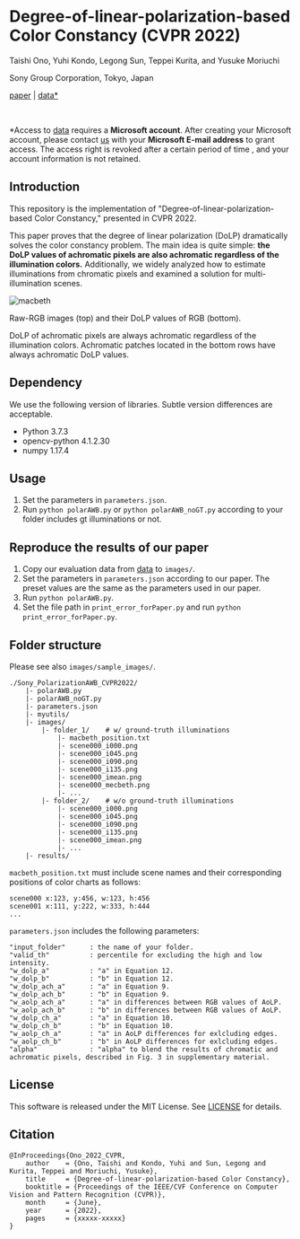 # Degree-of-linear-polarization-based Color Constancy (CVPR 2022)
Taishi Ono, Yuhi Kondo, Legong Sun, Teppei Kurita, and Yusuke Moriuchi

Sony Group Corporation, Tokyo, Japan

[paper](hogehogehoge) |
[data\*](https://sonyjpn.sharepoint.com/sites/S168-DOLPCC)

<br>

\*Access to [data](https://sonyjpn.sharepoint.com/sites/S168-DOLPCC) requires a **Microsoft account**.
After creating your Microsoft account, please contact [us](<mailto:Taishi.Ono@sony.com;Yuhi.Kondo@sony.com>) with your **Microsoft E-mail address** to grant access.
The access right is revoked after a certain period of time , and your account information is not retained.

## Introduction
This repository is the implementation of "Degree-of-linear-polarization-based Color Constancy," presented in CVPR 2022.

This paper proves that the degree of linear polarization (DoLP) dramatically solves the color constancy problem.
The main idea is quite simple: **the DoLP values of achromatic pixels are also achromatic regardless of the illumination colors.**
Additionally, we widely analyzed how to estimate illuminations from chromatic pixels and examined a solution for multi-illumination scenes.

![macbeth](https://user-images.githubusercontent.com/102112779/159839982-21d98202-a7d0-40f9-85e6-81c16d47e7fc.gif)

Raw-RGB images (top) and their DoLP values of RGB (bottom). 

DoLP of achromatic pixels are always achromatic regardless of the illumination colors.
Achromatic patches located in the bottom rows have always achromatic
DoLP values.

## Dependency
We use the following version of libraries. Subtle version differences are acceptable.
- Python 3.7.3
- opencv-python 4.1.2.30
- numpy 1.17.4

## Usage
1. Set the parameters in `parameters.json`. 
2. Run `python polarAWB.py` or `python polarAWB_noGT.py` according to your folder includes gt illuminations or not.

## Reproduce the results of our paper
1. Copy our evaluation data from [data](https://sonyjpn.sharepoint.com/sites/S168-DOLPCC) to `images/`.
2. Set the parameters in `parameters.json` according to our paper. The preset values are the same as the parameters used in our paper.
3. Run `python polarAWB.py`.
4. Set the file path in `print_error_forPaper.py` and run `python print_error_forPaper.py`.

## Folder structure
Please see also `images/sample_images/`.
```
./Sony_PolarizationAWB_CVPR2022/
    |- polarAWB.py
    |- polarAWB_noGT.py
    |- parameters.json
    |- myutils/
    |- images/
        |- folder_1/    # w/ ground-truth illuminations
            |- macbeth_position.txt
            |- scene000_i000.png
            |- scene000_i045.png
            |- scene000_i090.png
            |- scene000_i135.png
            |- scene000_imean.png
            |- scene000_mecbeth.png
            |- ...
        |- folder_2/    # w/o ground-truth illuminations
            |- scene000_i000.png
            |- scene000_i045.png
            |- scene000_i090.png
            |- scene000_i135.png
            |- scene000_imean.png
            |- ...
    |- results/
```
`macbeth_position.txt` must include scene names and their corresponding positions of color charts as follows:
```
scene000 x:123, y:456, w:123, h:456
scene001 x:111, y:222, w:333, h:444
...
``` 

`parameters.json` includes the following parameters:
```
"input_folder"      : the name of your folder.
"valid_th"          : percentile for excluding the high and low intensity.
"w_dolp_a"          : "a" in Equation 12.
"w_dolp_b"          : "b" in Equation 12.
"w_dolp_ach_a"      : "a" in Equation 9.
"w_dolp_ach_b"      : "b" in Equation 9.
"w_aolp_ach_a"      : "a" in differences between RGB values of AoLP.
"w_aolp_ach_b"      : "b" in differences between RGB values of AoLP.
"w_dolp_ch_a"       : "a" in Equation 10.
"w_dolp_ch_b"       : "b" in Equation 10.
"w_aolp_ch_a"       : "a" in AoLP differences for exlcluding edges.
"w_aolp_ch_b"       : "b" in AoLP differences for exlcluding edges.
"alpha"             : "alpha" to blend the results of chromatic and achromatic pixels, described in Fig. 3 in supplementary material.
```

## License
This software is released under the MIT License. See [LICENSE](/LICENSE) for details.

## Citation
```
@InProceedings{Ono_2022_CVPR,
    author    = {Ono, Taishi and Kondo, Yuhi and Sun, Legong and Kurita, Teppei and Moriuchi, Yusuke},
    title     = {Degree-of-linear-polarization-based Color Constancy},
    booktitle = {Proceedings of the IEEE/CVF Conference on Computer Vision and Pattern Recognition (CVPR)},
    month     = {June},
    year      = {2022},
    pages     = {xxxxx-xxxxx}
}
```
